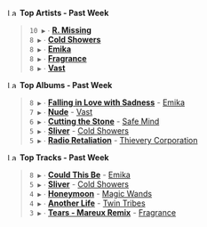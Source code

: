 <!--START_LASTFM_ARTISTS:{"period": "7day", "rows": 5}-->
<a href="https://last.fm" target="_blank"><img src="https://user-images.githubusercontent.com/17434202/215290617-e793598d-d7c9-428f-9975-156db1ba89cc.svg" alt="Last.fm Logo" width="18" height="13"/></a> **Top Artists - Past Week**

> `10 ▶️` ∙ **[R. Missing](https://www.last.fm/music/R.+Missing)**<br/>
> `8 ▶️` ∙ **[Cold Showers](https://www.last.fm/music/Cold+Showers)**<br/>
> `8 ▶️` ∙ **[Emika](https://www.last.fm/music/Emika)**<br/>
> `8 ▶️` ∙ **[Fragrance](https://www.last.fm/music/Fragrance)**<br/>
> `8 ▶️` ∙ **[Vast](https://www.last.fm/music/Vast)**<br/>
<!--END_LASTFM_ARTISTS-->

<!--START_LASTFM_ALBUMS:{"period": "7day", "rows": 5}-->
<a href="https://last.fm" target="_blank"><img src="https://user-images.githubusercontent.com/17434202/215290617-e793598d-d7c9-428f-9975-156db1ba89cc.svg" alt="Last.fm Logo" width="18" height="13"/></a> **Top Albums - Past Week**

> `8 ▶️` ∙ **[Falling in Love with Sadness](https://www.last.fm/music/Emika/Falling+in+Love+with+Sadness)** - [Emika](https://www.last.fm/music/Emika)<br/>
> `7 ▶️` ∙ **[Nude](https://www.last.fm/music/Vast/Nude)** - [Vast](https://www.last.fm/music/Vast)<br/>
> `6 ▶️` ∙ **[Cutting the Stone](https://www.last.fm/music/Safe+Mind/Cutting+the+Stone)** - [Safe Mind](https://www.last.fm/music/Safe+Mind)<br/>
> `5 ▶️` ∙ **[Sliver](https://www.last.fm/music/Cold+Showers/Sliver)** - [Cold Showers](https://www.last.fm/music/Cold+Showers)<br/>
> `5 ▶️` ∙ **[Radio Retaliation](https://www.last.fm/music/Thievery+Corporation/Radio+Retaliation)** - [Thievery Corporation](https://www.last.fm/music/Thievery+Corporation)<br/>
<!--END_LASTFM_ALBUMS-->

<!--START_LASTFM_TRACKS:{"period": "7day", "rows": 5}-->
<a href="https://last.fm" target="_blank"><img src="https://user-images.githubusercontent.com/17434202/215290617-e793598d-d7c9-428f-9975-156db1ba89cc.svg" alt="Last.fm Logo" width="18" height="13"/></a> **Top Tracks - Past Week**

> `8 ▶️` ∙ **[Could This Be](https://www.last.fm/music/Emika/_/Could+This+Be)** - [Emika](https://www.last.fm/music/Emika)<br/>
> `5 ▶️` ∙ **[Sliver](https://www.last.fm/music/Cold+Showers/_/Sliver)** - [Cold Showers](https://www.last.fm/music/Cold+Showers)<br/>
> `4 ▶️` ∙ **[Honeymoon](https://www.last.fm/music/Magic+Wands/_/Honeymoon)** - [Magic Wands](https://www.last.fm/music/Magic+Wands)<br/>
> `4 ▶️` ∙ **[Another Life](https://www.last.fm/music/Twin+Tribes/_/Another+Life)** - [Twin Tribes](https://www.last.fm/music/Twin+Tribes)<br/>
> `3 ▶️` ∙ **[Tears - Mareux Remix](https://www.last.fm/music/Fragrance/_/Tears+-+Mareux+Remix)** - [Fragrance](https://www.last.fm/music/Fragrance)<br/>
<!--END_LASTFM_TRACKS-->